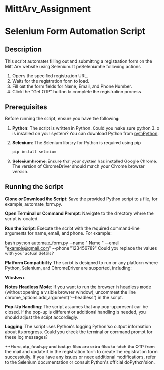 # MittArv_Assignment

# Selenium Form Automation Script

## Description

This script automates filling out and submitting a registration form on the Mitt Arv website using Selenium. It peSeleniumhe following actions:
1. Opens the specified registration URL.
2. Waits for the registration form to load.
3. Fill out the form fields for Name, Email, and Phone Number.
4. Click the "Get OTP" button to complete the registration process.

## Prerequisites

Before running the script, ensure you have the following:

1. **Python**: The script is written in Python. Could you make sure python 3. x is installed on your system? You can download Python from [pythPython](httpsPython.python.org/).

2. **Selenium**: The Selenium library for Python is required using pip:

   ```bash
   pip install selenium

3. **Seleniumhrome**: Ensure that your system has installed Google Chrome. The version of ChromeDriver should match your Chrome browser version.

## Running the Script
**Clone or Download the Script**: Save the provided Python script to a file, for example, automate_form.py.

**Open Terminal or Command Prompt**: Navigate to the directory where the script is located.

**Run the Script**: Execute the script with the required command-line arguments for name, email, and phone. For example:

bash
python automate_form.py --name " Name " --email "example@gmail.com" --phone "123456789"
Could you replace the values with your actual details?

**Platform Compatibility**
The script is designed to run on any platform where Python, Selenium, and ChromeDriver are supported, including:

**Windows**

**Notes**
**Headless Mode**: If you want to run the browser in headless mode (without opening a visible browser window), uncomment the line chrome_options.add_argument("--headless") in the script.

**Pop-Up Handling**: The script assumes that any pop-up present can be closed. If the pop-up is different or additional handling is needed, you should adjust the script accordingly.

**Logging**: The script uses Python's logging Python'so output information about its progress. Could you check the terminal or command prompt for these log messages?

**Here, otp_fetch.py and test.py files are extra files to fetch the OTP from the mail and update it in the registration form to create the registration form successfully.
If you have any issues or need additional modifications, refer to the Selenium documentation or consult Python's official doPython'sion.
